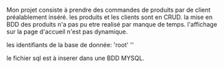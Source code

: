 Mon projet consiste à prendre des commandes de produits par de client préalablement inséré.
les produits et les clients sont en CRUD.
la mise en BDD des produits n'a pas pu etre realisé par manque de temps.
l'affichage sur la page d'accueil n'est pas dynamique.


les identifiants de la base de donnée:
  'root' ''
  
  le fichier sql est à inserer dans une BDD MYSQL.
  
  
  
  
